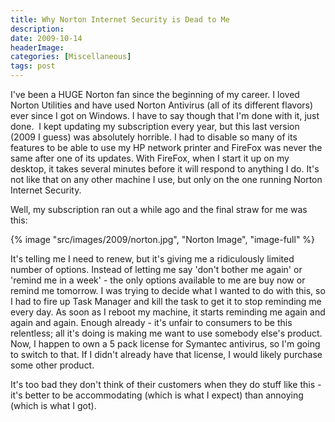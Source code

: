 ```yaml
---
title: Why Norton Internet Security is Dead to Me
description: 
date: 2009-10-14
headerImage: 
categories: [Miscellaneous]
tags: post
---
```


I've been a HUGE Norton fan since the beginning of my career. I loved Norton Utilities and have used Norton Antivirus (all of its different flavors) ever since I got on Windows. I have to say though that I'm done with it, just done.  I kept updating my subscription every year, but this last version (2009 I guess) was absolutely horrible. I had to disable so many of its features to be able to use my HP network printer and FireFox was never the same after one of its updates. With FireFox, when I start it up on my desktop, it takes several minutes before it will respond to anything I do. It's not like that on any other machine I use, but only on the one running Norton Internet Security.

Well, my subscription ran out a while ago and the final straw for me was this:

{% image "src/images/2009/norton.jpg", "Norton Image", "image-full" %}

It's telling me I need to renew, but it's giving me a ridiculously limited number of options. Instead of letting me say 'don't bother me again' or 'remind me in a week' - the only options available to me are buy now or remind me tomorrow. I was trying to decide what I wanted to do with this, so I had to fire up Task Manager and kill the task to get it to stop reminding me every day. As soon as I reboot my machine, it starts reminding me again and again and again. Enough already - it's unfair to consumers to be this relentless; all it's doing is making me want to use somebody else's product. Now, I happen to own a 5 pack license for Symantec antivirus, so I'm going to switch to that. If I didn't already have that license, I would likely purchase some other product.

It's too bad they don't think of their customers when they do stuff like this - it's better to be accommodating (which is what I expect) than annoying (which is what I got).
